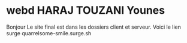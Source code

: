 # webd HARAJ TOUZANI Younes
Bonjour
Le site final est dans les dossiers client et serveur. 
Voici le lien surge quarrelsome-smile.surge.sh
